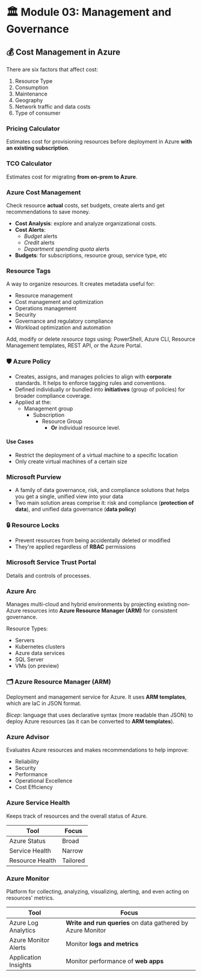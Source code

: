 # 🏛️ Module 03: Management and Governance

## 💰 Cost Management in Azure

There are six factors that affect cost:

1. Resource Type
2. Consumption
3. Maintenance
4. Geography
5. Network traffic and data costs
6. Type of consumer

### Pricing Calculator

Estimates cost for provisioning resources before deployment in Azure **with an existing subscription**.

### TCO Calculator

Estimates cost for migrating **from on-prem to Azure**.

### Azure Cost Management

Check resource **actual** costs, set budgets, create alerts and get recommendations to save money.

- **Cost Analysis**: explore and analyze organizational costs.
- **Cost Alerts**:
  - *Budget* alerts
  - *Credit* alerts
  - *Department spending quota* alerts
- **Budgets**: for subscriptions, resource group, service type, etc

### Resource Tags

A way to organize resources. It creates metadata useful for:

- Resource management
- Cost management and optimization
- Operations management
- Security
- Governance and regulatory compliance
- Workload optimization and automation

Add, modify or delete *resource tags* using: PowerShell, Azure CLI, Resource Management templates, REST API, or the Azure Portal.

### 🛡️ Azure Policy

- Creates, assigns, and manages policies to align with **corporate** standards. It helps to enforce tagging rules and conventions.
- Defined individually or bundled into **initiatives** (group of policies) for broader compliance coverage.
- Applied at the:
  - Management group
    - Subscription
      - Resource Group
        - **Or** individual resource level.

#### Use Cases

- Restrict the deployment of a virtual machine to a specific location
- Only create virtual machines of a certain size

### Microsoft Purview

- A family of data governance, risk, and compliance solutions that helps you get a single, unified view into your data
- Two main solution areas comprise it: risk and compliance (**protection of data**), and unified data governance (**data policy**)

### 🔒 Resource Locks

- Prevent resources from being accidentally deleted or modified
- They're applied regardless of **RBAC** permissions

### Microsoft Service Trust Portal

Details and controls of processes.

### Azure Arc

Manages multi-cloud and hybrid environments by projecting existing non-Azure resources into **Azure Resource Manager (ARM)** for consistent governance.

Resource Types:

- Servers
- Kubernetes clusters
- Azure data services
- SQL Server
- VMs (on preview)

### 🗂️ Azure Resource Manager (ARM)

Deployment and management service for Azure. It uses **ARM templates**, which are IaC in JSON format.

*Bicep*: language that uses declarative syntax (more readable than JSON) to deploy Azure resources (as it can be converted to **ARM templates**).

### Azure Advisor

Evaluates Azure resources and makes recommendations to help improve:

- Reliability
- Security
- Performance
- Operational Excellence
- Cost Efficiency

### Azure Service Health

Keeps track of resources and the overall status of Azure.

| Tool            | Focus    |
|-----------------|----------|
| Azure Status    | Broad    |
| Service Health  | Narrow   |
| Resource Health | Tailored |

### Azure Monitor

Platform for collecting, analyzing, visualizing, alerting, and even acting on resources' metrics.

| Tool                  | Focus                                                       |
|-----------------------|-------------------------------------------------------------|
| Azure Log Analytics   | **Write and run queries** on data gathered by Azure Monitor |
| Azure Monitor Alerts  | Monitor **logs and metrics**                                |
| Application Insights  | Monitor performance of **web apps**                         |
